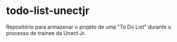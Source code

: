 # todo-list-unectjr
Repositório para armazenar o projeto de uma "To Do List" durante o processo de trainee da Unect Jr.
